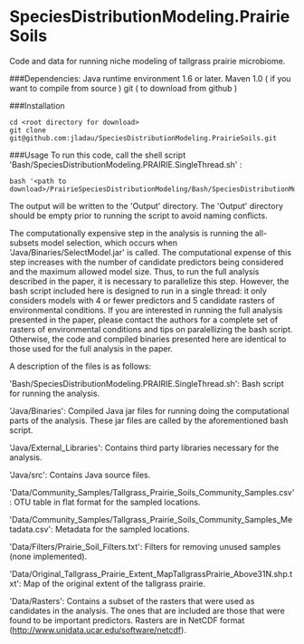 SpeciesDistributionModeling.PrairieSoils
========================================

Code and data for running niche modeling of tallgrass prairie microbiome.

###Dependencies: 
Java runtime environment 1.6 or later.
Maven 1.0 ( if you want to compile from source )
git ( to download from github )

###Installation
```
cd <root directory for download>
git clone git@github.com:jladau/SpeciesDistributionModeling.PrairieSoils.git
```

###Usage
To run this code, call the shell script 'Bash/SpeciesDistributionModeling.PRAIRIE.SingleThread.sh' :

```
bash '<path to download>/PrairieSpeciesDistributionModeling/Bash/SpeciesDistributionModeling.PRAIRIE.SingleThread.sh'
```

The output will be written to the 'Output' directory.   The 'Output' directory should be empty prior to running the script to avoid naming conflicts.

The computationally expensive step in the analysis is running the all-subsets model selection, which occurs when 'Java/Binaries/SelectModel.jar' is called.  The computational expense of this step increases with the number of candidate predictors being considered and the maximum allowed model size.  Thus, to run the full analysis described in the paper, it is necessary to parallelize this step.  However, the bash script included here is designed to run in a single thread: it only considers models with 4 or fewer predictors and 5 candidate rasters of environmental conditions.   If you are interested in running the full analysis presented in the paper, please contact the authors for a complete set of rasters of environmental conditions and tips on paralellizing the bash script.  Otherwise, the code and compiled binaries presented here are identical to those used for the full analysis in the paper.

A description of the files is as follows:

'Bash/SpeciesDistributionModeling.PRAIRIE.SingleThread.sh': Bash script for running the analysis.

'Java/Binaries':  Compiled Java jar files for running doing the computational parts of the analysis.  These jar files are called by the aforementioned bash script.

'Java/External_Libraries': Contains third party libraries necessary for the analysis.

'Java/src': Contains Java source files.

'Data/Community_Samples/Tallgrass_Prairie_Soils_Community_Samples.csv':  OTU table in flat format for the sampled locations.

'Data/Community_Samples/Tallgrass_Prairie_Soils_Community_Samples_Metadata.csv':  Metadata for the sampled locations.

'Data/Filters/Prairie_Soil_Filters.txt':  Filters for removing unused samples (none implemented).

'Data/Original_Tallgrass_Prairie_Extent_MapTallgrassPrairie_Above31N.shp.txt':  Map of the original extent of the tallgrass prairie.

'Data/Rasters': Contains a subset of the rasters that were used as candidates in the analysis.  The ones that are included are those that were found to be important predictors.  Rasters are in NetCDF format (http://www.unidata.ucar.edu/software/netcdf).
